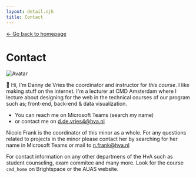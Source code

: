 ```yaml
---
layout: detail.njk
title: Contact
---
```


<a href="/" class="back">← Go back to homepage</a>

# Contact

![Avatar](https://avatars.githubusercontent.com/u/22084444?s=460&u=080059d79e5b66dab3aff67352d5a0a09d6121db&v=4)

👋 Hi, I'm Danny de Vries the coordinator and instructor for _this course_.  I like making stuff on the internet. I'm a lecturer at CMD Amsterdam where I lecture about designing for the web in the technical courses of our program such as; front-end, back-end & data visualization.

* You can reach me on Microsoft Teams (search my name)
* or contact me on d.de.vries4@hva.nl

Nicole Frank is the coordinator of this minor as a whole. For any questions related to projects in the minor please contact her by searching for her name in Microsoft Teams or mail to n.frank@hva.nl



For contact information on any other departmens of the HvA such as student counseling, exam commitee and many more. Look for the course `cmd_home` on Brightspace or the AUAS website.